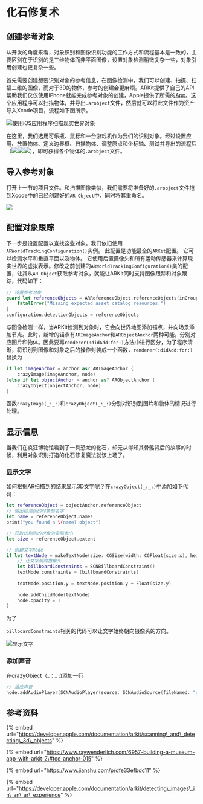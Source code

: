 # 化石修复术

## 创建参考对象

从开发的角度来看，对象识别和图像识别功能的工作方式和流程基本是一致的，主要区别在于识别的是三维物体而非平面图像，设置对象检测稍微复杂一些，对象引用创建也更复杂一些。

首先需要创建想要识别对象的参考信息，在图像检测中，我们可以创建、拍摄、扫描二维的图像，而对于3D的物体，参考的创建会更麻烦。ARKit提供了自己的API帮助我们仅仅使用iPhone就能完成参考对象的创建，Apple提供了所需的[App](https://developer.apple.com/documentation/arkit/scanning_and_detecting_3d_objects)。这个应用程序可以扫描物体，并导出`.arobject`文件，然后就可以将此文件作为资产导入Xcode项目，流程如下图所示。

![&#x4F7F;&#x7528;iOS&#x5E94;&#x7528;&#x7A0B;&#x5E8F;&#x626B;&#x63CF;&#x73B0;&#x5B9E;&#x4E16;&#x754C;&#x5BF9;&#x8C61;](.gitbook/assets/image%20%282%29.png)

在这里，我们选用可乐瓶、鼠标和一台游戏机作为我们的识别对象。经过设置应用、放置物体、定义边界框、扫描物体、调整原点和坐标轴、测试并导出的流程后（![](.gitbook/assets/32.png)![](.gitbook/assets/33.png)![](.gitbook/assets/34.png)），即可获得各个物体的`.arobject`文件。

## 导入参考对象

打开上一节的项目文件。和扫描图像类似，我们需要将准备好的`.arobject`文件拖到Xcode中的已经创建好的`AR Object`中，同时将其重命名。

![](.gitbook/assets/35.png)

## 配置对象跟踪

下一步是设置配置以查找这些对象。我们依旧使用`ARWorldTrackingConfiguration()`实例。 此配置是功能最全的`ARKit`配置。 它可以检测水平和垂直平面以及物体。 它使用后置摄像头和所有运动传感器来计算现实世界的虚拟表示。修改之前创建的`ARWorldTrackingConfiguration()`类的配置，让其从`AR Object`获取参考对象，就能让ARKit同时支持图像跟踪和对象跟踪，代码如下：

```swift
// 设置参考对象
guard let referenceObjects = ARReferenceObject.referenceObjects(inGroupNamed: "AR Objects", bundle: nil) else{
    fatalError("Missing expected asset catalog resources.")
}
configuration.detectionObjects = referenceObjects
```

与图像检测一样，当ARKit检测到对象时，它会向世界地图添加锚点，并向场景添加节点。此时，新增的锚点有`ARImageAnchor`和`ARObjectAnchor`两种可能，分别对应图片和物体。因此要再`renderer(:didAdd:for:)`方法中进行区分，为了程序清晰，将识别到图像和对象之后的操作封装成一个函数，`renderer(:didAdd:for:)`替换为

```swift
if let imageAnchor = anchor as? ARImageAnchor {
    crazyImage(imageAnchor, node)
}else if let objectAnchor = anchor as? ARObjectAnchor {
    crazyObject(objectAnchor, node)
}
```

函数`crazyImage(_:_:)`和`crazyObject(_:_:)`分别对识别到图片和物体的情况进行处理。

## 显示信息

当我们在疯狂博物馆看到了一具恐龙的化石，却无从得知其骨骼背后的故事的时候，利用对象识别打造的化石修复魔法就该上场了。

### 显示文字

如何根据AR扫描到的结果显示3D文字呢？在`crazyObject(_:_:)`中添加如下代码：

```swift
let referenceObject = objectAnchor.referenceObject
// 输出检测到的对象的名字
let name = referenceObject.name!
print("you found a \(name) object")

// 获取识别到的对象的实际大小
let size = referenceObject.extent

// 创建文字Node
if let textNode = makeTextNode(size: CGSize(width: CGFloat(size.x), height: CGFloat(size.y)), name: name){
    // 让文字朝向摄像头
    let billboardConstraints = SCNBillboardConstraint()
    textNode.constraints = [billboardConstraints]
    
    textNode.position.y = textNode.position.y + Float(size.y)
    
    node.addChildNode(textNode)
    node.opacity = 1
}
```

为了

`billboardConstraints`相关的代码可以让文字始终朝向摄像头的方向。

![&#x663E;&#x793A;&#x6587;&#x5B57;](.gitbook/assets/36.png)

### 添加声音

在crazyObject（\_：\_ :\)添加一行

```swift
// 播放声音
node.addAudioPlayer(SCNAudioPlayer(source: SCNAudioSource(fileNamed: "growls.wav")!))
```

## 参考资料

{% embed url="https://developer.apple.com/documentation/arkit/scanning\_and\_detecting\_3d\_objects" %}

{% embed url="https://www.raywenderlich.com/6957-building-a-museum-app-with-arkit-2\#toc-anchor-015" %}

{% embed url="https://www.jianshu.com/p/dfe33efbdc11" %}

{% embed url="https://developer.apple.com/documentation/arkit/detecting\_images\_in\_an\_ar\_experience" %}



